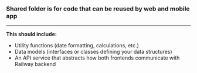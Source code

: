 ### Shared folder is for code that can be reused by web and mobile app  
---     
**This should include:**
- Utility functions (date formatting, calculations, etc.)
- Data models (interfaces or classes defining your data structures)
- An API service that abstracts how both frontends communicate with Railway backend
